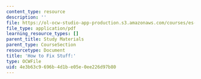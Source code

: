 ```yaml
---
content_type: resource
description: ''
file: https://ol-ocw-studio-app-production.s3.amazonaws.com/courses/es-293-lego-robotics-spring-2007/4e3b63c9696b4d1be05e0ee226d97b80_MITS_293S07_how_to_fix.pdf
file_type: application/pdf
learning_resource_types: []
parent_title: Study Materials
parent_type: CourseSection
resourcetype: Document
title: 'How to Fix Stuff:'
type: OCWFile
uid: 4e3b63c9-696b-4d1b-e05e-0ee226d97b80
---
```

